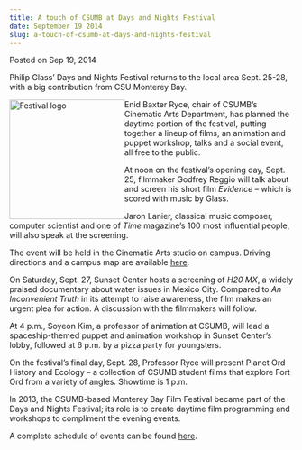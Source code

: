 ```yaml
---
title: A touch of CSUMB at Days and Nights Festival
date: September 19 2014
slug: a-touch-of-csumb-at-days-and-nights-festival
---
```


 



<span class="date">Posted on Sep 19, 2014    </span>
<p>Philip Glass&#x2019; Days and Nights Festival returns to the local area
Sept. 25-28, with a big contribution from CSU Monterey Bay.</p>
<p><img alt="Festival logo" src="https://news.csumb.edu/sites/default/files/65/attachments/news/images/festival_logo.png" style="width:204px; height:212px; float:left">Enid Baxter Ryce,
chair of CSUMB&#x2019;s Cinematic Arts Department, has planned the daytime
portion of the festival, putting together a lineup of films, an
animation and puppet workshop, talks and a social event, all free
to the public.</img></p>
<p>At noon on the festival&#x2019;s opening day, Sept. 25, filmmaker
Godfrey Reggio will talk about and screen his short film
<em>Evidence</em> &#x2013; which is scored with music by Glass.</p>
<p>Jaron Lanier, classical music composer, computer scientist and
one of <em>Time</em> magazine&#x2019;s 100 most influential people, will
also speak at the screening.</p>
<p>The event will be held in the Cinematic Arts studio on campus.
Driving directions and a campus map are available <a href="https://csumb.edu/maps" rel="nofollow">here</a>.</p>
<p>On Saturday, Sept. 27, Sunset Center hosts a screening of
<em>H20 MX</em>, a widely praised documentary about water issues in
Mexico City. Compared to <em>An Inconvenient Truth</em> in its
attempt to raise awareness, the film makes an urgent plea for
action. A discussion with the filmmakers will follow.</p>
<p>At 4 p.m., Soyeon Kim, a professor of animation at CSUMB, will
lead a spaceship-themed puppet and animation workshop in Sunset
Center&#x2019;s lobby, followed at 6 p.m. by a pizza party for
youngsters.</p>
<p>On the festival&#x2019;s final day, Sept. 28, Professor Ryce will
present Planet Ord History and Ecology &#x2013; a collection of CSUMB
student films that explore Fort Ord from a variety of angles.
Showtime is 1 p.m.</p>
<p>In 2013, the CSUMB-based Monterey Bay Film Festival became part
of the Days and Nights Festival; its role is to create daytime film
programming and workshops to compliment the evening events.</p>
<p>A complete schedule of events can be found <a href="https://daysandnightsfestival.com" rel="nofollow">here</a>.&#xA0;</p>





 
